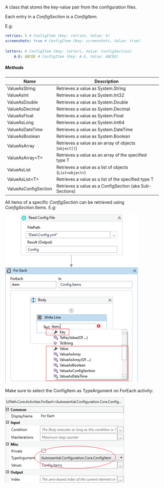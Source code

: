 A class that stores the key-value pair from the configuration files.

Each entry in a *ConfigSection* is a *ConfigItem*.

E.g:

```yaml
retries: 5 # ConfigItem (Key: retries, Value: 5)
screenshots: true # ConfigItem (Key: screenshots, Value: true)

letters: # ConfigItem (Key: letters, Value: ConfigSection)
    A-E: ABCDE # ConfigItem (Key: A-E, Value: ABCDE)
```

##### Methods

|         Name         |                       Description                       |
| -------------------- | ------------------------------------------------------- |
| ValueAsString        | Retrieves a value as System.String                      |
| ValueAsInt           | Retrieves a value as System.Int32                       |
| ValueAsDouble        | Retrieves a value as System.Double                      |
| ValueAsDecimal       | Retrieves a value as System.Decimal                     |
| ValueAsFloat         | Retrieves a value as System.Float                       |
| ValueAsLong          | Retrieves a value as System.Int64                       |
| ValueAsDateTime      | Retrieves a value as System.DateTime                    |
| ValueAsBoolean       | Retrieves a value as System.Boolean                     |
| ValueAsArray         | Retrieves a value as an array of objects (`object[]`)   |
| ValueAsArray&lt;T>   | Retrieves a value as an array of the specified type T   |
| ValueAsList          | Retrieves a value as a list of objects (`List<object>`) |
| ValueAsList&lt;T>    | Retrieves a value as a list of the specified type T     |
| ValueAsConfigSection | Retrieves a value as a ConfigSection (aka Sub-Sections) |


All items of a specific *ConfigSection* can be retrieved using *ConfigSection.Items*. E.g:

![](../img/ConfigItem_ForEachSample.png)

Make sure to select the ConfigItem as TypeArgument on ForEach activity:

![](../img/ConfigItem_ForEachItemTypeSample.png)
